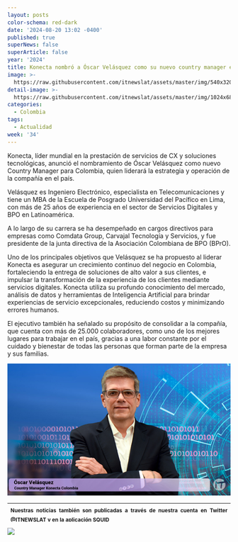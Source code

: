 ```yaml
---
layout: posts
color-schema: red-dark
date: '2024-08-20 13:02 -0400'
published: true
superNews: false
superArticle: false
year: '2024'
title: Konecta nombró a Óscar Velásquez como su nuevo country manager en Colombia
image: >-
  https://raw.githubusercontent.com/itnewslat/assets/master/img/540x320/Oscar-Velasquez-p.jpg
detail-image: >-
  https://raw.githubusercontent.com/itnewslat/assets/master/img/1024x680/Oscar-Velasquez-g.jpg
categories:
  - Colombia
tags:
  - Actualidad
week: '34'
---
```

Konecta, líder mundial en la prestación de servicios de CX y soluciones tecnológicas, anunció el nombramiento de Óscar Velásquez como nuevo Country Manager para Colombia, quien liderará la estrategia y operación de la compañía en el país. 

Velásquez es Ingeniero Electrónico, especialista en Telecomunicaciones y tiene un MBA de la Escuela de Posgrado Universidad del Pacífico en Lima, con más de 25 años de experiencia en el sector de Servicios Digitales y BPO en Latinoamérica. 

A lo largo de su carrera se ha desempeñado en cargos directivos para empresas como Comdata Group, Carvajal Tecnología y Servicios, y fue presidente de la junta directiva de la Asociación Colombiana de BPO (BPrO).

Uno de los principales objetivos que Velásquez se ha propuesto al liderar Konecta es asegurar un crecimiento continuo del negocio en Colombia, fortaleciendo la entrega de soluciones de alto valor a sus clientes, e impulsar la transformación de la experiencia de los clientes mediante servicios digitales. Konecta utiliza su profundo conocimiento del mercado, análisis de datos y herramientas de Inteligencia Artificial para brindar experiencias de servicio excepcionales, reduciendo costos y minimizando errores humanos.

El ejecutivo también ha señalado su propósito de consolidar a la compañía, que cuenta con más de 25.000 colaboradores, como uno de los mejores lugares para trabajar en el país, gracias a una labor constante por el cuidado y bienestar de todas las personas que forman parte de la empresa y sus familias.

![](https://raw.githubusercontent.com/itnewslat/assets/master/img/540x320/Oscar-Velasquez-p.jpg)

<table style="height: 42px;" width="569">
<tbody>
<tr>
<td style="text-align: justify;"><sub><strong>Nuestras noticias también son publicadas a través de nuestra cuenta en Twitter <a href="https://twitter.com/itnewslat?lang=es">@ITNEWSLAT</a> y en la aplicación <a href="https://squidapp.co/en/">SQUID</a></strong></sub></td>
</tr>
</tbody>
</table>

<img src="https://tracker.metricool.com/c3po.jpg?hash=56f88a41e39ab42c063cc51676587a04"/>
